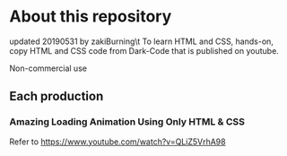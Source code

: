 # About this repository
 
 updated 20190531 by zakiBurning\t
  To learn HTML and CSS, hands-on, copy HTML and CSS code from Dark-Code 
  that is published on youtube.

  Non-commercial use


## Each production

### Amazing Loading Animation Using Only HTML & CSS
 
 Refer to https://www.youtube.com/watch?v=QLiZ5VrhA98

